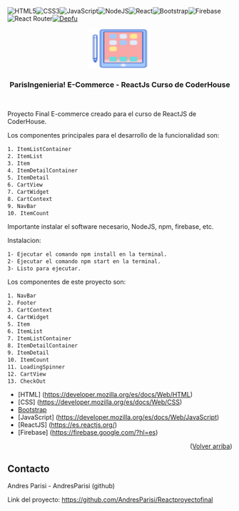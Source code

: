 ![HTML5](https://img.shields.io/badge/html5-%23E34F26.svg?style=for-the-badge&logo=html5&logoColor=white)![CSS3](https://img.shields.io/badge/css3-%231572B6.svg?style=for-the-badge&logo=css3&logoColor=white)![JavaScript](https://img.shields.io/badge/javascript-%23323330.svg?style=for-the-badge&logo=javascript&logoColor=%23F7DF1E)![NodeJS](https://img.shields.io/badge/node.js-6DA55F?style=for-the-badge&logo=node.js&logoColor=white)![React](https://img.shields.io/badge/react-%2320232a.svg?style=for-the-badge&logo=react&logoColor=%2361DAFB)![Bootstrap](https://img.shields.io/badge/bootstrap-%23563D7C.svg?style=for-the-badge&logo=bootstrap&logoColor=white)![Firebase](https://img.shields.io/badge/firebase-%23039BE5.svg?style=for-the-badge&logo=firebase)![React Router](https://img.shields.io/badge/React_Router-CA4245?style=for-the-badge&logo=react-router&logoColor=white)[![Depfu](https://badges.depfu.com/badges/c1e23923df3b75df61f1f1c2bf669962/status.svg)](https://depfu.com)


<div align="center">
  <a href="https://github.com/AndresParisi/Reactproyectofinal">
    <img src="https://github.com/AndresParisi/Reactproyectofinal/blob/main/src/assets/images/logo-jimp.png" alt="ParisIngenieria Store" width="140" height="90">
  </a>

  <h3 align="center">ParisIngenieria! E-Commerce - ReactJs Curso de CoderHouse</h3>
<br />


  <p align="center">
    
   
</div>

Proyecto Final E-commerce creado para el curso de ReactJS de CoderHouse.

Los componentes principales para el desarrollo de la funcionalidad son: 

    1. ItemListContainer
    2. ItemList
    3. Item
    4. ItemDetailContainer
    5. ItemDetail
    6. CartView
    7. CartWidget
    8. CartContext
    9. NavBar
    10. ItemCount

Importante instalar el software necesario, NodeJS, npm, firebase, etc. 

Instalacion:

    1- Ejecutar el comando npm install en la terminal.
    2- Ejecutar el comando npm start en la terminal.
    3- Listo para ejecutar.

Los componentes de este proyecto son:

    1. NavBar
    2. Footer
    3. CartContext
    4. CartWidget
    5. Item
    6. ItemList
    7. ItemListContainer
    8. ItemDetailContainer
    9. ItemDetail
    10. ItemCount
    11. LoadingSpinner
    12. CartView
    13. CheckOut

* [HTML] (https://developer.mozilla.org/es/docs/Web/HTML)
* [CSS] (https://developer.mozilla.org/es/docs/Web/CSS)
* [Bootstrap](https://getbootstrap.com)
* [JavaScript] (https://developer.mozilla.org/es/docs/Web/JavaScript)
* [ReactJS] (https://es.reactjs.org/)
* [Firebase] (https://firebase.google.com/?hl=es)


<p align="right">(<a href="#top">Volver arriba</a>)</p>



<!-- CONTACT -->
## Contacto

Andres Parisi - AndresParisi (github)

Link del proyecto: https://github.com/AndresParisi/Reactproyectofinal